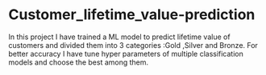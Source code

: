 # Customer_lifetime_value-prediction
In this project I have trained a ML model to predict lifetime value of customers and divided them into 3 categories :Gold ,Silver and Bronze. For better accuracy I have tune hyper parameters of multiple classification models and choose the best among them.
